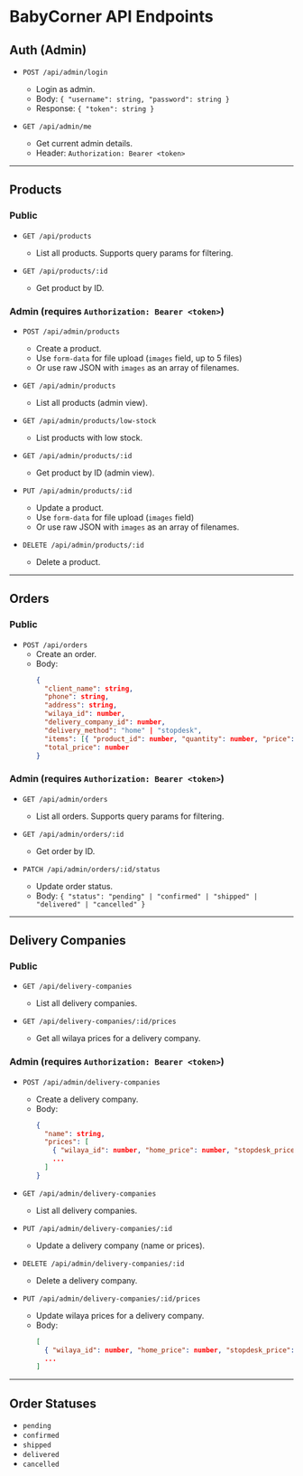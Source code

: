# BabyCorner API Endpoints

## Auth (Admin)
- `POST /api/admin/login`
  - Login as admin.
  - Body: `{ "username": string, "password": string }`
  - Response: `{ "token": string }`

- `GET /api/admin/me`
  - Get current admin details.
  - Header: `Authorization: Bearer <token>`

---

## Products
### Public
- `GET /api/products`
  - List all products. Supports query params for filtering.

- `GET /api/products/:id`
  - Get product by ID.

### Admin (requires `Authorization: Bearer <token>`)
- `POST /api/admin/products`
  - Create a product.
  - Use `form-data` for file upload (`images` field, up to 5 files)
  - Or use raw JSON with `images` as an array of filenames.

- `GET /api/admin/products`
  - List all products (admin view).

- `GET /api/admin/products/low-stock`
  - List products with low stock.

- `GET /api/admin/products/:id`
  - Get product by ID (admin view).

- `PUT /api/admin/products/:id`
  - Update a product.
  - Use `form-data` for file upload (`images` field)
  - Or use raw JSON with `images` as an array of filenames.

- `DELETE /api/admin/products/:id`
  - Delete a product.

---

## Orders
### Public
- `POST /api/orders`
  - Create an order.
  - Body:
    ```json
    {
      "client_name": string,
      "phone": string,
      "address": string,
      "wilaya_id": number,
      "delivery_company_id": number,
      "delivery_method": "home" | "stopdesk",
      "items": [{ "product_id": number, "quantity": number, "price": number }],
      "total_price": number
    }
    ```

### Admin (requires `Authorization: Bearer <token>`)
- `GET /api/admin/orders`
  - List all orders. Supports query params for filtering.

- `GET /api/admin/orders/:id`
  - Get order by ID.

- `PATCH /api/admin/orders/:id/status`
  - Update order status.
  - Body: `{ "status": "pending" | "confirmed" | "shipped" | "delivered" | "cancelled" }`

---

## Delivery Companies
### Public
- `GET /api/delivery-companies`
  - List all delivery companies.

- `GET /api/delivery-companies/:id/prices`
  - Get all wilaya prices for a delivery company.

### Admin (requires `Authorization: Bearer <token>`)
- `POST /api/admin/delivery-companies`
  - Create a delivery company.
  - Body:
    ```json
    {
      "name": string,
      "prices": [
        { "wilaya_id": number, "home_price": number, "stopdesk_price": number },
        ...
      ]
    }
    ```

- `GET /api/admin/delivery-companies`
  - List all delivery companies.

- `PUT /api/admin/delivery-companies/:id`
  - Update a delivery company (name or prices).

- `DELETE /api/admin/delivery-companies/:id`
  - Delete a delivery company.

- `PUT /api/admin/delivery-companies/:id/prices`
  - Update wilaya prices for a delivery company.
  - Body:
    ```json
    [
      { "wilaya_id": number, "home_price": number, "stopdesk_price": number },
      ...
    ]
    ```

---

## Order Statuses
- `pending`
- `confirmed`
- `shipped`
- `delivered`
- `cancelled`
